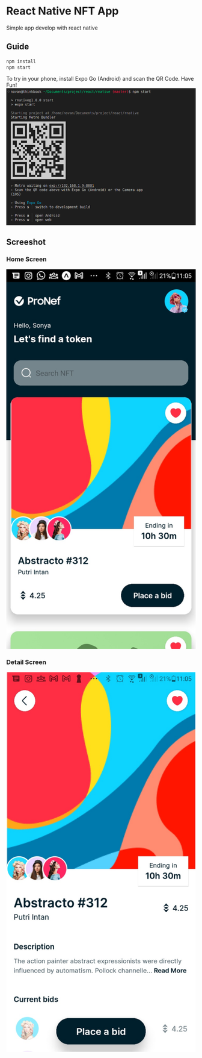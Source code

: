 # React Native NFT App

Simple app develop with react native

## Guide

```console
npm install
npm start
```

To try in your phone, install Expo Go (Android) and scan the QR Code. Have Fun!
![alt text](https://github.com/novan132/rnative/blob/master/assets/capt_qr.png?raw=true)

## Screeshot

### Home Screen

![alt text](https://github.com/novan132/rnative/blob/master/assets/capt_list.jpeg?raw=true)

### Detail Screen

![alt text](https://github.com/novan132/rnative/blob/master/assets/capt_detail.jpeg?raw=true)
